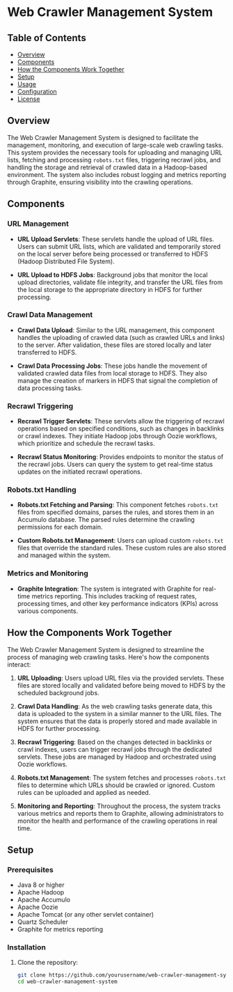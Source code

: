 # Web Crawler Management System

## Table of Contents

- [Overview](#overview)
- [Components](#components)
- [How the Components Work Together](#how-the-components-work-together)
- [Setup](#setup)
- [Usage](#usage)
- [Configuration](#configuration)
- [License](#license)

## Overview

The Web Crawler Management System is designed to facilitate the management, monitoring, and execution of large-scale web crawling tasks. This system provides the necessary tools for uploading and managing URL lists, fetching and processing `robots.txt` files, triggering recrawl jobs, and handling the storage and retrieval of crawled data in a Hadoop-based environment. The system also includes robust logging and metrics reporting through Graphite, ensuring visibility into the crawling operations.

## Components

### URL Management

- **URL Upload Servlets**: These servlets handle the upload of URL files. Users can submit URL lists, which are validated and temporarily stored on the local server before being processed or transferred to HDFS (Hadoop Distributed File System).
  
- **URL Upload to HDFS Jobs**: Background jobs that monitor the local upload directories, validate file integrity, and transfer the URL files from the local storage to the appropriate directory in HDFS for further processing.

### Crawl Data Management

- **Crawl Data Upload**: Similar to the URL management, this component handles the uploading of crawled data (such as crawled URLs and links) to the server. After validation, these files are stored locally and later transferred to HDFS.

- **Crawl Data Processing Jobs**: These jobs handle the movement of validated crawled data files from local storage to HDFS. They also manage the creation of markers in HDFS that signal the completion of data processing tasks.

### Recrawl Triggering

- **Recrawl Trigger Servlets**: These servlets allow the triggering of recrawl operations based on specified conditions, such as changes in backlinks or crawl indexes. They initiate Hadoop jobs through Oozie workflows, which prioritize and schedule the recrawl tasks.

- **Recrawl Status Monitoring**: Provides endpoints to monitor the status of the recrawl jobs. Users can query the system to get real-time status updates on the initiated recrawl operations.

### Robots.txt Handling

- **Robots.txt Fetching and Parsing**: This component fetches `robots.txt` files from specified domains, parses the rules, and stores them in an Accumulo database. The parsed rules determine the crawling permissions for each domain.

- **Custom Robots.txt Management**: Users can upload custom `robots.txt` files that override the standard rules. These custom rules are also stored and managed within the system.

### Metrics and Monitoring

- **Graphite Integration**: The system is integrated with Graphite for real-time metrics reporting. This includes tracking of request rates, processing times, and other key performance indicators (KPIs) across various components.

## How the Components Work Together

The Web Crawler Management System is designed to streamline the process of managing web crawling tasks. Here's how the components interact:

1. **URL Uploading**: Users upload URL files via the provided servlets. These files are stored locally and validated before being moved to HDFS by the scheduled background jobs.

2. **Crawl Data Handling**: As the web crawling tasks generate data, this data is uploaded to the system in a similar manner to the URL files. The system ensures that the data is properly stored and made available in HDFS for further processing.

3. **Recrawl Triggering**: Based on the changes detected in backlinks or crawl indexes, users can trigger recrawl jobs through the dedicated servlets. These jobs are managed by Hadoop and orchestrated using Oozie workflows.

4. **Robots.txt Management**: The system fetches and processes `robots.txt` files to determine which URLs should be crawled or ignored. Custom rules can be uploaded and applied as needed.

5. **Monitoring and Reporting**: Throughout the process, the system tracks various metrics and reports them to Graphite, allowing administrators to monitor the health and performance of the crawling operations in real time.

## Setup

### Prerequisites

- Java 8 or higher
- Apache Hadoop
- Apache Accumulo
- Apache Oozie
- Apache Tomcat (or any other servlet container)
- Quartz Scheduler
- Graphite for metrics reporting

### Installation

1. Clone the repository:
   ```bash
   git clone https://github.com/yourusername/web-crawler-management-system.git
   cd web-crawler-management-system
